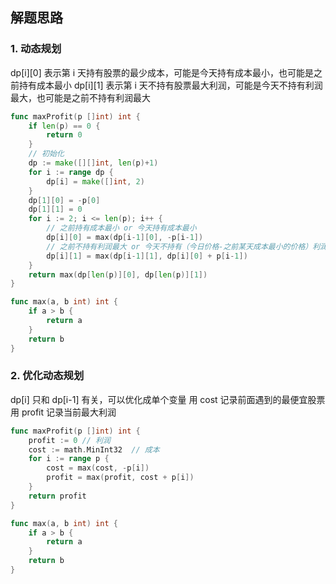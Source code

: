 <a name="KJI7y"></a>

## 解题思路

<a name="d61UJ"></a>

### 1. 动态规划

dp[i][0] 表示第 i 天持有股票的最少成本，可能是今天持有成本最小，也可能是之前持有成本最小
dp[i][1] 表示第 i 天不持有股票最大利润，可能是今天不持有利润最大，也可能是之前不持有利润最大

```go
func maxProfit(p []int) int {
    if len(p) == 0 {
        return 0
    }
    // 初始化
    dp := make([][]int, len(p)+1)
    for i := range dp {
        dp[i] = make([]int, 2)
    }
    dp[1][0] = -p[0]
    dp[1][1] = 0
    for i := 2; i <= len(p); i++ {
        // 之前持有成本最小 or 今天持有成本最小
        dp[i][0] = max(dp[i-1][0], -p[i-1])
        // 之前不持有利润最大 or 今天不持有（今日价格-之前某天成本最小的价格）利润最大
        dp[i][1] = max(dp[i-1][1], dp[i][0] + p[i-1])
    }
    return max(dp[len(p)][0], dp[len(p)][1])
}

func max(a, b int) int {
    if a > b {
        return a
    }
    return b
}
```

### 2. 优化动态规划

dp[i] 只和 dp[i-1] 有关，可以优化成单个变量
用 cost 记录前面遇到的最便宜股票
用 profit 记录当前最大利润

```go
func maxProfit(p []int) int {
    profit := 0 // 利润
    cost := math.MinInt32  // 成本
    for i := range p {
        cost = max(cost, -p[i])
        profit = max(profit, cost + p[i])
    }
    return profit
}

func max(a, b int) int {
    if a > b {
        return a
    }
    return b
}
```

